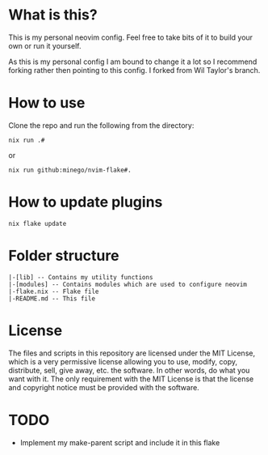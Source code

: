 # What is this?
This is my personal neovim config. Feel free to take bits of it to build your
own or run it yourself.

As this is my personal config I am bound to change it a lot so I recommend
forking rather then pointing to this config. I forked from Wil Taylor's branch.

# How to use
Clone the repo and run the following from the directory:
```
nix run .#
```
or
```
nix run github:minego/nvim-flake#.
```

# How to update plugins
```
nix flake update
```

# Folder structure
```
|-[lib] -- Contains my utility functions
|-[modules] -- Contains modules which are used to configure neovim
|-flake.nix -- Flake file
|-README.md -- This file
```

# License
The files and scripts in this repository are licensed under the MIT License, which is a very 
permissive license allowing you to use, modify, copy, distribute, sell, give away, etc. the software. 
In other words, do what you want with it. The only requirement with the MIT License is that the license 
and copyright notice must be provided with the software.


# TODO
- Implement my make-parent script and include it in this flake


